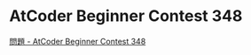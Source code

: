 AtCoder Beginner Contest 348
===

[問題 - AtCoder Beginner Contest 348](https://atcoder.jp/contests/abc348/tasks)

